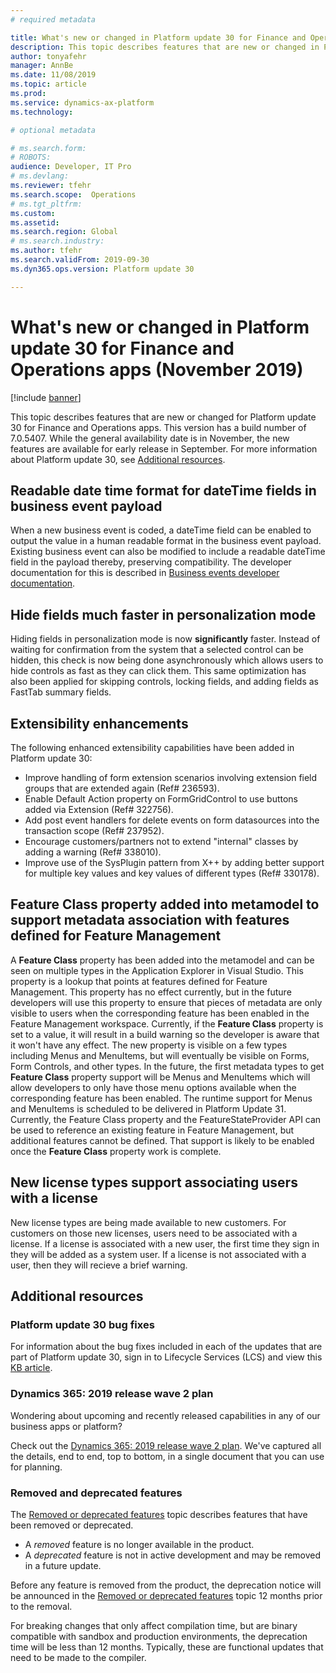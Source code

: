 ```yaml
---
# required metadata

title: What's new or changed in Platform update 30 for Finance and Operations apps (November 2019)
description: This topic describes features that are new or changed in Platform update 30 for Finance and Operations apps. 
author: tonyafehr
manager: AnnBe
ms.date: 11/08/2019
ms.topic: article
ms.prod: 
ms.service: dynamics-ax-platform
ms.technology: 

# optional metadata

# ms.search.form: 
# ROBOTS: 
audience: Developer, IT Pro
# ms.devlang: 
ms.reviewer: tfehr
ms.search.scope:  Operations
# ms.tgt_pltfrm: 
ms.custom: 
ms.assetid:
ms.search.region: Global
# ms.search.industry: 
ms.author: tfehr
ms.search.validFrom: 2019-09-30
ms.dyn365.ops.version: Platform update 30

---
```

# What's new or changed in Platform update 30 for Finance and Operations apps (November 2019)

[!include [banner](../includes/banner.md)]

This topic describes features that are new or changed for Platform update 30 for Finance and Operations apps. This version has a build number of 7.0.5407. While the general availability date is in November, the new features are available for early release in September. For more information about Platform update 30, see [Additional resources](whats-new-platform-update-30.md#additional-resources).

## Readable date time format for dateTime fields in business event payload
When a new business event is coded, a dateTime field can be enabled to output the value in a human readable format in the business event payload. Existing business event can also be modified to include a readable dateTime field in the payload thereby, preserving compatibility. The developer documentation for this is described in [Business events developer documentation](https://docs.microsoft.com/en-us/dynamics365/unified-operations/dev-itpro/business-events/business-events-dev-doc).

## Hide fields much faster in personalization mode
Hiding fields in personalization mode is now **significantly** faster. Instead of waiting for confirmation from the system that a selected control can be hidden, this check is now being done asynchronously which allows users to hide controls as fast as they can click them. This same optimization has also been applied for skipping controls, locking fields, and adding fields as FastTab summary fields.   

## Extensibility enhancements
The following enhanced extensibility capabilities have been added in Platform update 30:

- Improve handling of form extension scenarios involving extension field groups that are extended again (Ref# 236593).
- Enable Default Action property on FormGridControl to use buttons added via Extension (Ref# 322756).
- Add post event handlers for delete events on form datasources into the transaction scope (Ref# 237952).
- Encourage customers/partners not to extend "internal" classes by adding a warning (Ref# 338010).
- Improve use of the SysPlugin pattern from X++ by adding better support for multiple key values and key values of different types (Ref# 330178).

## Feature Class property added into metamodel to support metadata association with features defined for Feature Management
A **Feature Class** property has been added into the metamodel and can be seen on multiple types in the Application Explorer in Visual Studio. This property is a lookup that points at features defined for Feature Management. This property has no effect currently, but in the future developers will use this property to ensure that pieces of metadata are only visible to users when the corresponding feature has been enabled in the Feature Management workspace. Currently, if the **Feature Class** property is set to a value, it will result in a build warning so the developer is aware that it won't have any effect. The new property is visible on a few types including Menus and MenuItems, but will eventually be visible on Forms, Form Controls, and other types.
In the future, the first metadata types to get **Feature Class** property support will be Menus and MenuItems which will allow developers to only have those menu options available when the corresponding feature has been enabled. The runtime support for Menus and MenuItems is scheduled to be delivered in Platform Update 31.
Currently, the Feature Class property and the FeatureStateProvider API can be used to reference an existing feature in Feature Management, but additional features cannot be defined. That support is likely to be enabled once the **Feature Class** property work is complete. 

## New license types support associating users with a license
New license types are being made available to new customers. For customers on those new licenses, users need to be associated with a license. If a license is associated with a new user, the first time they sign in they will be added as a system user. If a license is not associated with a user, then they will recieve a brief warning.


## Additional resources

### Platform update 30 bug fixes
For information about the bug fixes included in each of the updates that are part of Platform update 30, sign in to Lifecycle Services (LCS) and view this [KB article](https://fix.lcs.dynamics.com/Issue/Details?kb=4520346&bugId=369591&dbType=3&qc=a1f7377056b8d98314a62c745da88565f03531d15de24c4a538132d68118059c).

### Dynamics 365: 2019 release wave 2 plan
Wondering about upcoming and recently released capabilities in any of our business apps or platform?

Check out the [Dynamics 365: 2019 release wave 2 plan](https://docs.microsoft.com/dynamics365-release-plan/2019wave2/). We've captured all the details, end to end, top to bottom, in a single document that you can use for planning.

### Removed and deprecated features
The [Removed or deprecated features](../../dev-itpro/migration-upgrade/deprecated-features.md) topic describes features that have been removed or deprecated.

- A *removed* feature is no longer available in the product.
- A *deprecated* feature is not in active development and may be removed in a future update.

Before any feature is removed from the product, the deprecation notice will be announced in the [Removed or deprecated features](../../dev-itpro/migration-upgrade/deprecated-features.md) topic 12 months prior to the removal.

For breaking changes that only affect compilation time, but are binary compatible with sandbox and production environments, the deprecation time will be less than 12 months. Typically, these are functional updates that need to be made to the compiler.

